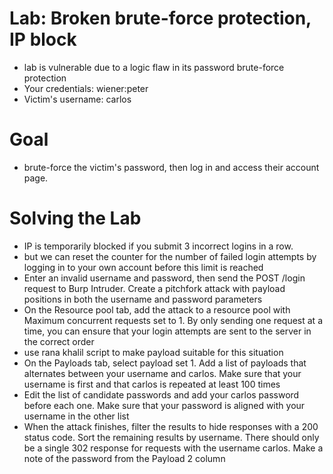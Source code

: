 # Lab: Broken brute-force protection, IP block
- lab is vulnerable due to a logic flaw in its password brute-force protection
- Your credentials: wiener:peter
- Victim's username: carlos
# Goal
-  brute-force the victim's password, then log in and access their account page.
# Solving the Lab
- IP is temporarily blocked if you submit 3 incorrect logins in a row.
- but we can reset the counter for the number of failed login attempts by logging in to your own account before this limit is reached
- Enter an invalid username and password, then send the POST /login request to Burp Intruder. Create a pitchfork attack with payload positions in both the username and password parameters
- On the Resource pool tab, add the attack to a resource pool with Maximum concurrent requests set to 1. By only sending one request at a time, you can ensure that your login attempts are sent to the server in the correct order
- use rana khalil script to make payload suitable for this situation
- On the Payloads tab, select payload set 1. Add a list of payloads that alternates between your username and carlos. Make sure that your username is first and that carlos is repeated at least 100 times
- Edit the list of candidate passwords and add your carlos password before each one. Make sure that your password is aligned with your username in the other list
- When the attack finishes, filter the results to hide responses with a 200 status code. Sort the remaining results by username. There should only be a single 302 response for requests with the username carlos. Make a note of the password from the Payload 2 column

